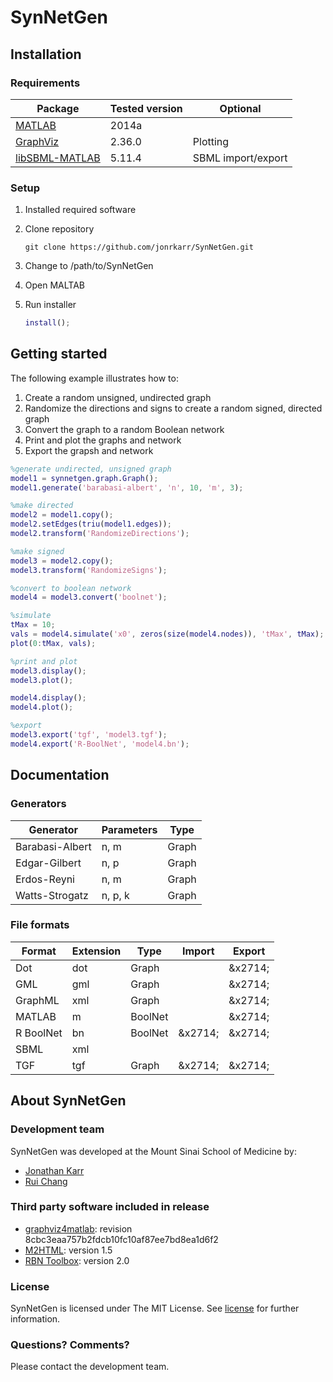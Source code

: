 # SynNetGen

## Installation

### Requirements

Package                                            | Tested version | Optional
-------------------------------------------------- | -------------- | ------------------
[MATLAB](http://www.mathworks.com/products/matlab) | 2014a          | 
[GraphViz](http://graphviz.org)                    | 2.36.0         | Plotting
[libSBML-MATLAB](http://sbml.org/Software/libSBML) | 5.11.4         | SBML import/export

### Setup
1. Installed required software
2. Clone repository

    ```Shell
    git clone https://github.com/jonrkarr/SynNetGen.git
    ```
3. Change to /path/to/SynNetGen
4. Open MALTAB
5. Run installer

    ```matlab
    install();
    ```
    
## Getting started

The following example illustrates how to:

1. Create a random unsigned, undirected graph
2. Randomize the directions and signs to create a random signed, directed graph
3. Convert the graph to a random Boolean network
4. Print and plot the graphs and network
5. Export the grapsh and network

```matlab
%generate undirected, unsigned graph
model1 = synnetgen.graph.Graph();
model1.generate('barabasi-albert', 'n', 10, 'm', 3);

%make directed
model2 = model1.copy();
model2.setEdges(triu(model1.edges));
model2.transform('RandomizeDirections');

%make signed
model3 = model2.copy();
model3.transform('RandomizeSigns');

%convert to boolean network
model4 = model3.convert('boolnet');

%simulate
tMax = 10;
vals = model4.simulate('x0', zeros(size(model4.nodes)), 'tMax', tMax);
plot(0:tMax, vals);

%print and plot
model3.display();
model3.plot();

model4.display();
model4.plot();

%export
model3.export('tgf', 'model3.tgf');
model4.export('R-BoolNet', 'model4.bn');
```

## Documentation

### Generators
Generator       | Parameters | Type 
--------------- | ---------- | -----
Barabasi-Albert | n, m       | Graph
Edgar-Gilbert   | n, p       | Graph
Erdos-Reyni     | n, m       | Graph
Watts-Strogatz  | n, p, k    | Graph

### File formats
Format    | Extension | Type    | Import  | Export
-------   | --------- | ------- | :-----: | :-----:
Dot       | dot       | Graph   |         | &x2714;
GML       | gml       | Graph   |         | &x2714; 
GraphML   | xml       | Graph   |         | &x2714;
MATLAB    | m         | BoolNet |         | &x2714;
R BoolNet | bn        | BoolNet | &x2714; | &x2714;
SBML      | xml       |         |         |
TGF       | tgf       | Graph   | &x2714; | &x2714;

## About SynNetGen

### Development team
SynNetGen was developed at the Mount Sinai School of Medicine by:
* [Jonathan Karr](http://research.mssm.edu/karr)
* [Rui Chang](http://research.mssm.edu/changlab)

### Third party software included in release
* [graphviz4matlab](https://github.com/graphviz4matlab/graphviz4matlab): revision 8cbc3eaa757b2fdcb10fc10af87ee7bd8ea1d6f2
* [M2HTML](http://www.artefact.tk/software/matlab/m2html): version 1.5
* [RBN Toolbox](http://www.teuscher-research.ch/rbntoolbox): version 2.0

### License
SynNetGen is licensed under The MIT License. See [license](LICENSE) for further information.

### Questions? Comments?
Please contact the development team.